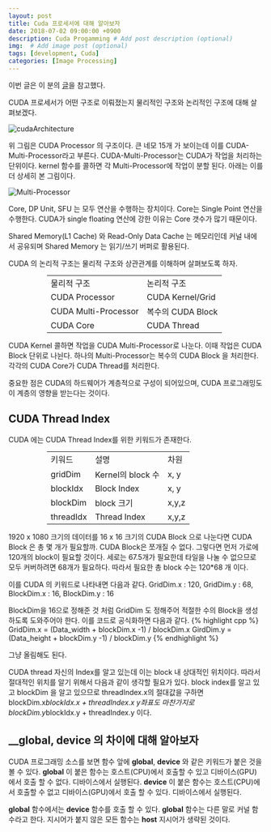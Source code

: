 ```yaml
---
layout: post
title: Cuda 프로세서에 대해 알아보자
date: 2018-07-02 09:00:00 +0900
description: Cuda Progamming # Add post description (optional)
img:  # Add image post (optional)
tags: [development, Cuda]
categories: [Image Processing]
---
```


이번 글은 이 분의 [글](http://haanjack.github.io/cuda/2016/03/31/cuda-processor.html)을 참고했다.

CUDA 프로세서가 어떤 구조로 이뤄졌는지 물리적인 구조와 논리적인 구조에 대해 살펴보겠다.

![cudaArchitecture]({{"http://haanjack.github.io/images/201603/blockdiagram_big.png"}})

위 그림은 CUDA Processor 의 구조이다. 큰 네모 15개 가 보이는데 이를 CUDA-Multi-Processor라고 부른다.
CUDA-Multi-Processor는 CUDA가 작업을 처리하는 단위이다. kernel 함수를 콜하면 각 Multi-Processor에 작업이 분할 된다.
아래는 이를 더 상세히 본 그림이다.

![Multi-Processor]({{"http://haanjack.github.io/images/201603/Kepler.png"}})

Core, DP Unit, SFU 는 모두 연산을 수행하는 장치이다. Core는 Single Point 연산을 수행한다. CUDA가 single floating 연산에 강한 이유는 Core 갯수가 많기 때문이다.

Shared Memory(L1 Cache) 와 Read-Only Data Cache 는 메모리인데 커널 내에서 공유되며 Shared Memory 는 읽기/쓰기 버퍼로 활용된다.

CUDA 의 논리적 구조는 물리적 구조와 상관관계를 이해하며 살펴보도록 하자.

<table style="width:70%;margin:0 auto;">
<tr><td>물리적 구조</td><td>논리적 구조</td></tr>
<tr><td>CUDA Processor</td><td>CUDA Kernel/Grid</td></tr>
<tr><td>CUDA Multi-Processor</td><td>복수의 CUDA Block</td></tr>
<tr><td>CUDA Core</td><td>CUDA Thread</td></tr>
</table>

CUDA Kernel 콜하면 작업을 CUDA Multi-Processor로 나눈다. 이때 작업은 CUDA Block 단위로 나뉜다. 하나의 Multi-Processor는 복수의 CUDA Block 을 처리한다.
각각의 CUDA Core가 CUDA Thread를 처리한다.

중요한 점은 CUDA의 하드웨어가 계층적으로 구성이 되어있으며, CUDA 프로그래밍도 이 계층의 영향을 받는다는 것이다.

## CUDA Thread Index
CUDA 에는 CUDA Thread Index를 위한 키워드가 존재한다.
<table style="width:70%;margin:0 auto;">
<tr><td>키워드</td><td>설명</td><td>차원</td></tr>
<tr><td>gridDim</td><td>Kernel의 block 수</td><td>x, y</td></tr>
<tr><td>blockIdx</td><td>Block Index</td><td>x, y</td></tr>
<tr><td>blockDim</td><td>block 크기</td><td>x,y,z</td></tr>
<tr><td>threadIdx</td><td>Thread Index</td><td>x,y,z</td></tr>
</table>

1920 x 1080 크기의 데이터를 16 x 16 크기의 CUDA Block 으로 나눈다면 CUDA Block 은 총 몇 개가 필요할까. CUDA Block은 쪼개질 수 없다.
그렇다면 먼저 가로에 120개의 block이 필요할 것이다. 세로는 67.5개가 필요한데 타일을 나눌 수 없으므로 모두 커버하려면 68개가 필요하다. 따라서 필요한 총 block 수는 120*68 개 이다.

이를 CUDA 의 키워드로 나타내면 다음과 같다.
GridDim.x : 120, GridDim.y : 68, BlockDim.x : 16, BlockDim.y : 16

BlockDim을 16으로 정해준 것 처럼 GridDim 도 정해주어 적절한 수의 Block을 생성하도록 도와주어야 한다.
이를 코드로 공식화하면 다음과 같다.
{% highlight cpp %}
GridDim.x = (Data_width + blockDim.x -1) / blockDim.x
GirdDim.y = (Data_height + blockDim.y -1) / blockDim.y
{% endhighlight %}

그냥 올림해도 된다.

CUDA thread 자신의 Index를 알고 있는데 이는 block 내 상대적인 위치이다.
따라서 절대적인 위치를 알기 위해서 다음과 같이 생각할 필요가 있다.
block index를 알고 있고 blockDim 을 알고 있으므로 threadIndex.x의 절대값을 구하면 blockDim.x*blockIdx.x + threadIndex.x y좌표도 마찬가지로 blockDim.y*blockIdx.y + threadIndex.y 이다.

## __global, __device__ 의 차이에 대해 알아보자

CUDA 프로그래밍 소스를 보면 함수 앞에 __global__, __device__ 와 같은 키워드가 붙은 것을 볼 수 있다.
__global__ 이 붙은 함수는 호스트(CPU)에서 호출할 수 있고 디바이스(GPU)에서 호출 할 수 없다. 디바이스에서 실행된다.
__device__ 이 붙은 함수는 호스트(CPU)에서 호출할 수 없고 디바이스(GPU)에서 호출 할 수 있다. 디바이스에서 실행된다.

__global__ 함수에서는 __device__ 함수를 호출 할 수 있다. __global__ 함수는 다른 말로 커널 함수라고 한다.
지시어가 붙지 않은 모든 함수는 __host__ 지시어가 생략된 것이다.